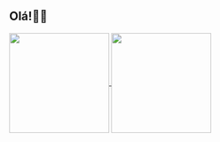 <!--
**arlienebatista/arlienebatista** is a ✨ _special_ ✨ repository because its `README.md` (this file) appears on your GitHub profile.
-->
## Olá!👋😄

<a href="https://github.com/arlienebatista/github-readme-stats">
  <img height=180 align="center" src="https://github-readme-stats.vercel.app/api?username=arlienebatista&show_icons=true&card_width=200&theme=radical" />
</a>
<a href="https://github.com/arlienebatista/convoychat">
  <img height=180 align="center" src="https://github-readme-stats.vercel.app/api/top-langs?username=arlienebatista&layout=compact&langs_count=8&card_width=200&theme=radical" />
</a>
